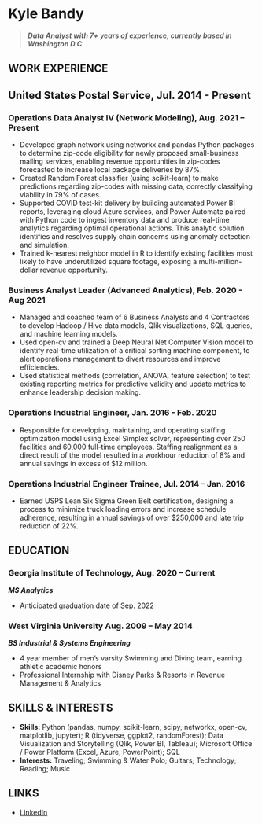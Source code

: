 # Kyle Bandy
>**_Data Analyst with 7+ years of experience, currently based in Washington D.C._**

## WORK EXPERIENCE
## United States Postal Service,  						     Jul. 2014 - Present
### Operations Data Analyst IV (Network Modeling), 				        Aug. 2021 – Present
- Developed graph network using networkx and pandas Python packages to determine zip-code eligibility for newly proposed small-business mailing services, enabling revenue opportunities in zip-codes forecasted to increase local package deliveries by 87%.
- Created Random Forest classifier (using scikit-learn) to make predictions regarding zip-codes with missing data, correctly classifying viability in 79% of cases.
- Supported COVID test-kit delivery by building automated Power BI reports, leveraging cloud Azure services, and Power Automate paired with Python code to ingest inventory data and produce real-time analytics regarding optimal operational actions. This analytic solution identifies and resolves supply chain concerns using anomaly detection and simulation.
- Trained k-nearest neighbor model in R to identify existing facilities most likely to have underutilized square footage, exposing a multi-million-dollar revenue opportunity.

### Business Analyst Leader (Advanced Analytics),				       Feb. 2020 - Aug 2021
- Managed and coached team of 6 Business Analysts and 4 Contractors to develop Hadoop / Hive data models, Qlik visualizations, SQL queries, and machine learning models.
- Used open-cv and trained a Deep Neural Net Computer Vision model to identify real-time utilization of a critical sorting machine component, to alert operations management to divert resources and improve efficiencies.
- Used statistical methods (correlation, ANOVA, feature selection) to test existing reporting metrics for predictive validity and update metrics to enhance leadership decision making.

### Operations Industrial Engineer, 							       Jan. 2016 - Feb. 2020
- Responsible for developing, maintaining, and operating staffing optimization model using Excel Simplex solver, representing over 250 facilities and 60,000 full-time employees. Staffing realignment as a direct result of the model resulted in a workhour reduction of 8% and annual savings in excess of $12 million.

### Operations Industrial Engineer Trainee, 					       Jul. 2014 – Jan. 2016
- Earned USPS Lean Six Sigma Green Belt certification, designing a process to minimize truck loading errors and increase schedule adherence, resulting in annual savings of over $250,000 and late trip reduction of 22%.

## EDUCATION
### Georgia Institute of Technology, 						         Aug. 2020 – Current
**_MS Analytics_**
- Anticipated graduation date of Sep. 2022

### West Virginia University 								      Aug. 2009 – May 2014
**_BS Industrial & Systems Engineering_**
- 4 year member of men’s varsity Swimming and Diving team, earning athletic academic honors
- Professional Internship with Disney Parks & Resorts in Revenue Management & Analytics

## SKILLS & INTERESTS
- **Skills:** Python (pandas, numpy, scikit-learn, scipy, networkx, open-cv, matplotlib, jupyter); R (tidyverse, ggplot2, randomForest); Data Visualization and Storytelling (Qlik, Power BI, Tableau); Microsoft Office / Power Platform (Excel, Azure, PowerPoint); SQL
- **Interests:** Traveling; Swimming & Water Polo; Guitars; Technology; Reading; Music

## LINKS
- [LinkedIn](https://www.linkedin.com/in/kylebandy/)
